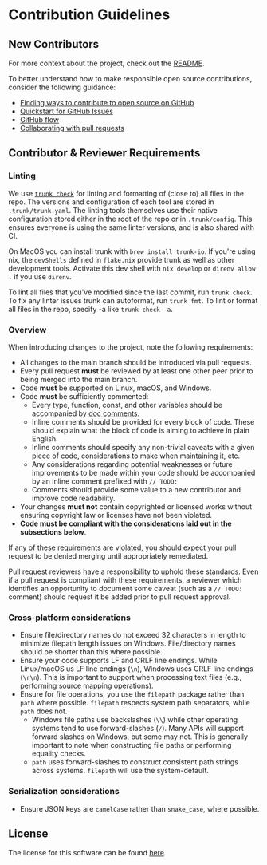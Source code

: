 # Contribution Guidelines

## New Contributors

For more context about the project, check out the [README](./README.md).

To better understand how to make responsible open source contributions, consider the following guidance:

- [Finding ways to contribute to open source on GitHub](https://docs.github.com/en/get-started/exploring-projects-on-github/finding-ways-to-contribute-to-open-source-on-github)
- [Quickstart for GitHub Issues](https://docs.github.com/en/issues/tracking-your-work-with-issues/quickstart)
- [GitHub flow](https://docs.github.com/en/get-started/quickstart/github-flow)
- [Collaborating with pull requests](https://docs.github.com/en/pull-requests/collaborating-with-pull-requests)

## Contributor & Reviewer Requirements

### Linting

We use [`trunk check`](https://docs.trunk.io/docs/check) for linting and formatting of (close to) all files in the repo. The versions and configuration of each tool are stored in `.trunk/trunk.yaml`. The linting tools themselves use their native configuration stored either in the root of the repo or in `.trunk/config`. This ensures everyone is using the same linter versions, and is also shared with CI.

On MacOS you can install trunk with `brew install trunk-io`. If you're using nix, the `devShells` defined in `flake.nix` provide trunk as well as other development tools. Activate this dev shell with `nix develop` or `direnv allow .` if you use `direnv`.

To lint all files that you've modified since the last commit, run `trunk check`. To fix any linter issues trunk can autoformat, run `trunk fmt`. To lint or format all files in the repo, specify -a like `trunk check -a`.

### Overview

When introducing changes to the project, note the following requirements:

- All changes to the main branch should be introduced via pull requests.
- Every pull request **must** be reviewed by at least one other peer prior to being merged into the main branch.
- Code **must** be supported on Linux, macOS, and Windows.
- Code **must** be sufficiently commented:
  - Every type, function, const, and other variables should be accompanied by [doc comments](https://tip.golang.org/doc/comment).
  - Inline comments should be provided for every block of code. These should explain what the block of code is aiming to achieve in plain English.
  - Inline comments should specify any non-trivial caveats with a given piece of code, considerations to make when maintaining it, etc.
  - Any considerations regarding potential weaknesses or future improvements to be made within your code should be accompanied by an inline comment prefixed with `// TODO: `
  - Comments should provide some value to a new contributor and improve code readability.
- Your changes **must not** contain copyrighted or licensed works without ensuring copyright law or licenses have not been violated.
- **Code must be compliant with the considerations laid out in the subsections below**.

If any of these requirements are violated, you should expect your pull request to be denied merging until appropriately remediated.

Pull request reviewers have a responsibility to uphold these standards. Even if a pull request is compliant with these requirements, a reviewer which identifies an opportunity to document some caveat (such as a `// TODO: ` comment) should request it be added prior to pull request approval.

### Cross-platform considerations

- Ensure file/directory names do not exceed 32 characters in length to minimize filepath length issues on Windows. File/directory names should be shorter than this where possible.
- Ensure your code supports LF and CRLF line endings. While Linux/macOS us LF line endings (`\n`), Windows uses CRLF line endings (`\r\n`). This is important to support when processing text files (e.g., performing source mapping operations).
- Ensure for file operations, you use the `filepath` package rather than `path` where possible. `filepath` respects system path separators, while `path` does not.
  - Windows file paths use backslashes (`\\`) while other operating systems tend to use forward-slashes (`/`). Many APIs will support forward slashes on Windows, but some may not. This is generally important to note when constructing file paths or performing equality checks.
  - `path` uses forward-slashes to construct consistent path strings across systems. `filepath` will use the system-default.

### Serialization considerations

- Ensure JSON keys are `camelCase` rather than `snake_case`, where possible.

## License

The license for this software can be found [here](./LICENSE).

